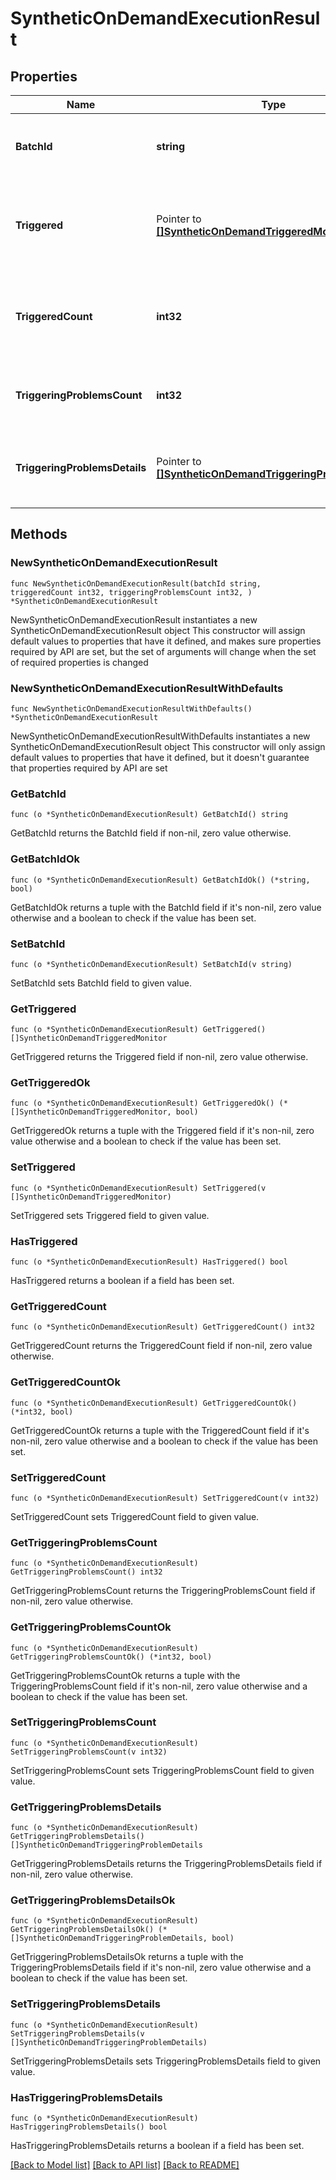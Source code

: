 # SyntheticOnDemandExecutionResult

## Properties

Name | Type | Description | Notes
------------ | ------------- | ------------- | -------------
**BatchId** | **string** | The batch identifier of the triggered executions. | 
**Triggered** | Pointer to [**[]SyntheticOnDemandTriggeredMonitor**](SyntheticOnDemandTriggeredMonitor.md) | Monitors for which on-demand executions were triggered. | [optional] 
**TriggeredCount** | **int32** | The total number of the triggered executions within the batch. | 
**TriggeringProblemsCount** | **int32** | The total number of problems within the batch. | 
**TriggeringProblemsDetails** | Pointer to [**[]SyntheticOnDemandTriggeringProblemDetails**](SyntheticOnDemandTriggeringProblemDetails.md) | List with the entities for which triggering problems occurred. | [optional] 

## Methods

### NewSyntheticOnDemandExecutionResult

`func NewSyntheticOnDemandExecutionResult(batchId string, triggeredCount int32, triggeringProblemsCount int32, ) *SyntheticOnDemandExecutionResult`

NewSyntheticOnDemandExecutionResult instantiates a new SyntheticOnDemandExecutionResult object
This constructor will assign default values to properties that have it defined,
and makes sure properties required by API are set, but the set of arguments
will change when the set of required properties is changed

### NewSyntheticOnDemandExecutionResultWithDefaults

`func NewSyntheticOnDemandExecutionResultWithDefaults() *SyntheticOnDemandExecutionResult`

NewSyntheticOnDemandExecutionResultWithDefaults instantiates a new SyntheticOnDemandExecutionResult object
This constructor will only assign default values to properties that have it defined,
but it doesn't guarantee that properties required by API are set

### GetBatchId

`func (o *SyntheticOnDemandExecutionResult) GetBatchId() string`

GetBatchId returns the BatchId field if non-nil, zero value otherwise.

### GetBatchIdOk

`func (o *SyntheticOnDemandExecutionResult) GetBatchIdOk() (*string, bool)`

GetBatchIdOk returns a tuple with the BatchId field if it's non-nil, zero value otherwise
and a boolean to check if the value has been set.

### SetBatchId

`func (o *SyntheticOnDemandExecutionResult) SetBatchId(v string)`

SetBatchId sets BatchId field to given value.


### GetTriggered

`func (o *SyntheticOnDemandExecutionResult) GetTriggered() []SyntheticOnDemandTriggeredMonitor`

GetTriggered returns the Triggered field if non-nil, zero value otherwise.

### GetTriggeredOk

`func (o *SyntheticOnDemandExecutionResult) GetTriggeredOk() (*[]SyntheticOnDemandTriggeredMonitor, bool)`

GetTriggeredOk returns a tuple with the Triggered field if it's non-nil, zero value otherwise
and a boolean to check if the value has been set.

### SetTriggered

`func (o *SyntheticOnDemandExecutionResult) SetTriggered(v []SyntheticOnDemandTriggeredMonitor)`

SetTriggered sets Triggered field to given value.

### HasTriggered

`func (o *SyntheticOnDemandExecutionResult) HasTriggered() bool`

HasTriggered returns a boolean if a field has been set.

### GetTriggeredCount

`func (o *SyntheticOnDemandExecutionResult) GetTriggeredCount() int32`

GetTriggeredCount returns the TriggeredCount field if non-nil, zero value otherwise.

### GetTriggeredCountOk

`func (o *SyntheticOnDemandExecutionResult) GetTriggeredCountOk() (*int32, bool)`

GetTriggeredCountOk returns a tuple with the TriggeredCount field if it's non-nil, zero value otherwise
and a boolean to check if the value has been set.

### SetTriggeredCount

`func (o *SyntheticOnDemandExecutionResult) SetTriggeredCount(v int32)`

SetTriggeredCount sets TriggeredCount field to given value.


### GetTriggeringProblemsCount

`func (o *SyntheticOnDemandExecutionResult) GetTriggeringProblemsCount() int32`

GetTriggeringProblemsCount returns the TriggeringProblemsCount field if non-nil, zero value otherwise.

### GetTriggeringProblemsCountOk

`func (o *SyntheticOnDemandExecutionResult) GetTriggeringProblemsCountOk() (*int32, bool)`

GetTriggeringProblemsCountOk returns a tuple with the TriggeringProblemsCount field if it's non-nil, zero value otherwise
and a boolean to check if the value has been set.

### SetTriggeringProblemsCount

`func (o *SyntheticOnDemandExecutionResult) SetTriggeringProblemsCount(v int32)`

SetTriggeringProblemsCount sets TriggeringProblemsCount field to given value.


### GetTriggeringProblemsDetails

`func (o *SyntheticOnDemandExecutionResult) GetTriggeringProblemsDetails() []SyntheticOnDemandTriggeringProblemDetails`

GetTriggeringProblemsDetails returns the TriggeringProblemsDetails field if non-nil, zero value otherwise.

### GetTriggeringProblemsDetailsOk

`func (o *SyntheticOnDemandExecutionResult) GetTriggeringProblemsDetailsOk() (*[]SyntheticOnDemandTriggeringProblemDetails, bool)`

GetTriggeringProblemsDetailsOk returns a tuple with the TriggeringProblemsDetails field if it's non-nil, zero value otherwise
and a boolean to check if the value has been set.

### SetTriggeringProblemsDetails

`func (o *SyntheticOnDemandExecutionResult) SetTriggeringProblemsDetails(v []SyntheticOnDemandTriggeringProblemDetails)`

SetTriggeringProblemsDetails sets TriggeringProblemsDetails field to given value.

### HasTriggeringProblemsDetails

`func (o *SyntheticOnDemandExecutionResult) HasTriggeringProblemsDetails() bool`

HasTriggeringProblemsDetails returns a boolean if a field has been set.


[[Back to Model list]](../README.md#documentation-for-models) [[Back to API list]](../README.md#documentation-for-api-endpoints) [[Back to README]](../README.md)


